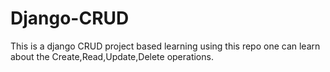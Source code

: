 # Django-CRUD
This is a django CRUD project based learning using this repo one can learn about the Create,Read,Update,Delete operations.
